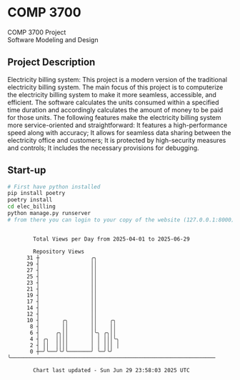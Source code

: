 # COMP 3700
COMP 3700 Project  
Software Modeling and Design
## Project Description
Electricity billing system: This project is a modern version of the traditional electricity billing system. The main focus of this project is to computerize the electricity billing system to make it more seamless, accessible, and efficient. The software calculates the units consumed within a specified time duration and accordingly calculates the amount of money to be paid for those units. The following features make the electricity billing system more service-oriented and straightforward: It features a high-performance speed along with accuracy; It allows for seamless data sharing between the electricity office and customers; It is protected by high-security measures and controls; It includes the necessary provisions for debugging.

## Start-up
```bash
# First have python installed
pip install poetry
poetry install
cd elec_billing
python manage.py runserver
# from there you can login to your copy of the website (127.0.0.1:8000), default creds are admin/admin
```

```

        Total Views per Day from 2025-04-01 to 2025-06-29

        Repository Views
      31 ┼                ╭╮
      29 ┤                ││
      27 ┤                ││
      25 ┤                ││
      23 ┤                ││
      21 ┤                ││
      19 ┤                ││
      17 ┤                ││
      14 ┤                ││
      12 ┤                ││
      10 ┤       ╭╮       ││    ╭╮
       8 ┤       ││       ││    ││
       6 ┤     ╭╮││       │╰╮ ╭╮││
       4 ┤ ╭╮  ││││       │ │ │││╰╮
       2 ┤ ││  ││││       │ │ │││ │
       0 ┼─╯╰──╯╰╯╰───────╯ ╰─╯╰╯ ╰────────────────────────────────────────────────────────────────

        Chart last updated - Sun Jun 29 23:58:03 2025 UTC
        
```
